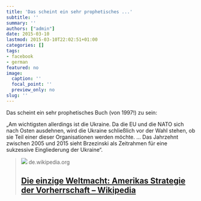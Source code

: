 ```yaml
---
title: 'Das scheint ein sehr prophetisches ...'
subtitle: ''
summary: ''
authors: ["admin"]
date: 2015-03-10
lastmod: 2015-03-10T22:02:51+01:00
categories: []
tags:
- facebook
- german
featured: no
image:
  caption: ''
  focal_point: ''
  preview_only: no
slug: ''
---
```

Das scheint ein sehr prophetisches Buch (von 1997!) zu sein:

„Am wichtigsten allerdings ist die Ukraine. Da die EU und die NATO sich nach Osten ausdehnen, wird die Ukraine schließlich vor der Wahl stehen, ob sie Teil einer dieser Organisationen werden möchte. ... Das Jahrzehnt zwischen 2005 und 2015 sieht Brzezinski als Zeitrahmen für eine sukzessive Eingliederung der Ukraine“.
> [![](https://upload.wikimedia.org/wikipedia/commons/thumb/8/8e/Zbigniew_Brzezinski%2C_1977.jpg/1200px-Zbigniew_Brzezinski%2C_1977.jpg)](http://de.wikipedia.org/wiki/Die_einzige_Weltmacht:_Amerikas_Strategie_der_Vorherrschaft)
> de.wikipedia.org
> ## [Die einzige Weltmacht: Amerikas Strategie der Vorherrschaft – Wikipedia](http://de.wikipedia.org/wiki/Die_einzige_Weltmacht:_Amerikas_Strategie_der_Vorherrschaft)
>


